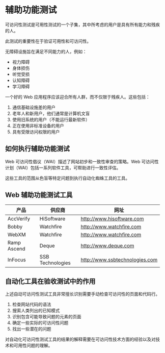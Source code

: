 # 辅助功能测试

可访问性测试是可用性测试的一个子集，其中所考虑的用户是具有所有能力和残疾的人。

此测试的重要性在于验证可用性和可访问性。

无障碍设施旨在满足不同能力的人，例如：

* 视力障碍
* 身体损伤
* 听觉受损
* 认知障碍
* 学习障碍

一个好的 Web 应用程序应该迎合所有人群，而不仅限于残疾人。这些包括：

1. 通信基础设施差的用户
1. 老年人和新用户，他们通常是计算机文盲
1. 使用旧系统的用户（不能运行最新软件）
1. 正在使用非标准设备的用户
1. 具有受限访问权限的用户

## 如何执行辅助功能测试

Web 可访问性倡议（WAI）描述了网站初步和一致性审查的策略。Web 可访问性计划（WAI）包括一系列软件工具，可帮助进行一致性评估。

这些工具的范围从色盲等特定问题到执行自动化蜘蛛工具的工具。

## Web 辅助功能测试工具

产品 | 供应商 | 网址
---|-----|---
AccVerify | HiSoftware | <http://www.hisoftware.com>
Bobby | Watchfire | <http://www.watchfire.com>
WebXM | Watchfire | <http://www.watchfire.com>
Ramp Ascend | Deque | <http://www.deque.com>
InFocus | SSB Technologies | <http://www.ssbtechnologies.com>

## 自动化工具在验收测试中的作用

上述自动可访问性测试工具非常擅长识别需要手动检查可访问性的页面和代码行。

1. 检查网站代码的语法
1. 搜索人类列出的已知模式
1. 识别包含可能导致问题的元素的页面
1. 确定一些实际的可访问性问题
1. 找出一些潜在的问题

对自动化可访问性测试工具的结果的解释需要在可访问性技术方面的经验以及对技术和可用性问题的理解。
